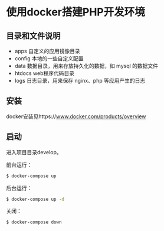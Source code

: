 # 使用docker搭建PHP开发环境

## 目录和文件说明

- apps 自定义的应用镜像目录
- config 本地的一些自定义配置
- data 数据目录，用来存放持久化的数据，如 mysql 的数据文件
- htdocs web程序代码目录
- logs 日志目录，用来保存 nginx、php 等应用产生的日志

## 安装

docker安装见https://www.docker.com/products/overview

## 启动

进入项目目录develop。

前台运行：

```bash
$ docker-compose up
```

后台运行：

```bash
$ docker-compose up -d
```

关闭：

```bash
$ docker-compose down
```


